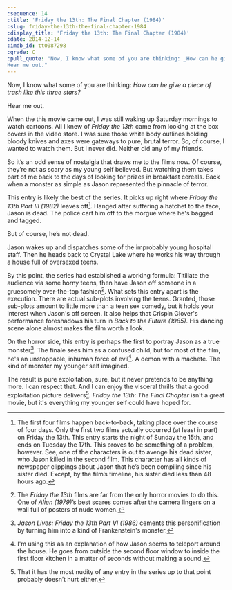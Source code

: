 ```yaml
---
:sequence: 14
:title: 'Friday the 13th: The Final Chapter (1984)'
:slug: friday-the-13th-the-final-chapter-1984
:display_title: 'Friday the 13th: The Final Chapter (1984)'
:date: 2014-12-14
:imdb_id: tt0087298
:grade: C
:pull_quote: "Now, I know what some of you are thinking: _How can he give a piece of trash like this three stars?_ 
Hear me out."
---
```

Now, I know what some of you are thinking: _How can he give a piece of trash like this three stars?_ 

Hear me out.

When the this movie came out, I was still waking up Saturday mornings to watch cartoons. All I knew of _Friday the 13th_ came from looking at the box covers in the video store. I was sure those white body outlines holding bloody knives and axes were gateways to pure, brutal terror. So, of course, I wanted to watch them. But I never did. Neither did any of my friends. 

So it’s an odd sense of nostalgia that draws me to the films now. Of course, they’re not as scary as my young self believed. But watching them takes part of me back to the days of looking for prizes in breakfast cereals. Back when a monster as simple as Jason represented the pinnacle of terror.

This entry is likely the best of the series. It picks up right where _Friday the 13th Part III (1982)_ leaves off[^1]. Hanged after suffering a hatchet to the face, Jason is dead. The police cart him off to the morgue where he's bagged and tagged.

But of course, he’s not dead.

Jason wakes up and dispatches some of the improbably young hospital staff. Then he heads back to Crystal Lake where he works his way through a house full of oversexed teens.

By this point, the series had established a working formula: Titillate the audience via some horny teens, then have Jason off someone in a gruesomely over-the-top fashion[^2]. What sets this entry apart is the execution. There are actual sub-plots involving the teens. Granted, those sub-plots amount to little more than a teen sex comedy, but it holds your interest when Jason's off screen. It also helps that Crispin Glover's performance foreshadows his turn in _Back to the Future (1985)_. His dancing scene alone almost makes the film worth a look.

On the horror side, this entry is perhaps the first to portray Jason as a true monster[^3]. The finale sees him as a confused child, but for most of the film, he's an unstoppable, inhuman force of evil[^4]. A demon with a machete. The kind of monster my younger self imagined.

The result is pure exploitation, sure, but it never pretends to be anything more. I can respect that. And I can enjoy the visceral thrills that a good exploitation picture delivers[^5]. _Friday the 13th: The Final Chapter_ isn't a great movie, but it's everything my younger self could have hoped for.

[^1]: The first four films happen back-to-back, taking place over the course of four days. Only the first two films actually occurred (at least in part) on Friday the 13th. This entry starts the night of Sunday the 15th, and ends on Tuesday the 17th. This proves to be something of a problem, however. See, one of the characters is out to avenge his dead sister, who Jason killed in the second film. This character has all kinds of newspaper clippings about Jason that he’s been compiling since his sister died. Except, by the film’s timeline, his sister died less than 48 hours ago. 

[^2]: The _Friday the 13th_ films are far from the only horror movies to do this. One of _Alien (1979)_’s best scares comes after the camera lingers on a wall full of posters of nude women.

[^3]: _Jason Lives: Friday the 13th Part VI (1986)_ cements this personification by turning him into a kind of Frankenstein's monster.

[^4]: I'm using this as an explanation of how Jason seems to teleport around the house. He goes from outside the second floor window to inside the first floor kitchen in a matter of seconds without making a sound.

[^5]: That it has the most nudity of any entry in the series up to that point probably doesn’t hurt either.
